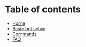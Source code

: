 # Table of contents
* [Home](index.md)
* [Basic bot setup](basic-bot-setup.md)
* [Commands](commands.md)
* [FAQ](faq.md)